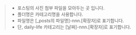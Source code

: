 >* 포스팅의 사진 첨부 파일을 모아두는 곳 입니다.
>* 폴더명은 카테고리명을 사용합니다.
>* 파일명은 [_posts의 파일명]-nnn.[확장자]로 표기합니다.
>* 단, daily-life 카테고리는 [날짜]-nnn.[확장자]로 표기합니다.